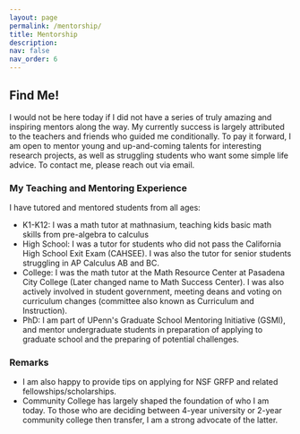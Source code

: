 ```yaml
---
layout: page
permalink: /mentorship/
title: Mentorship
description: 
nav: false
nav_order: 6
---
```


## Find Me!
I would not be here today if I did not have a series of truly amazing and inspiring mentors along the way. My currently success is largely attributed to the teachers and friends who guided me conditionally. To pay it forward, I am open to mentor young and up-and-coming talents for interesting research projects, as well as struggling students who want some simple life advice. To contact me, please reach out via email.


### My Teaching and Mentoring Experience
I have tutored and mentored students from all ages:
- K1-K12: I was a math tutor at mathnasium, teaching kids basic math skills from pre-algebra to calculus
- High School: I was a tutor for students who did not pass the California High School Exit Exam (CAHSEE). I was also the tutor for senior students struggling in AP Calculus AB and BC.
- College: I was the math tutor at the Math Resource Center at Pasadena City College (Later changed name to Math Success Center). I was also actively involved in student government, meeting deans and voting on curriculum changes (committee also known as Curriculum and Instruction).
- PhD: I am part of UPenn's Graduate School Mentoring Initiative (GSMI), and mentor undergraduate students in preparation of applying to graduate school and the preparing of potential challenges. 


### Remarks
- I am also happy to provide tips on applying for NSF GRFP and related fellowships/scholarships.
- Community College has largely shaped the foundation of who I am today. To those who are deciding between 4-year university or 2-year community college then transfer, I am a strong advocate of the latter.

